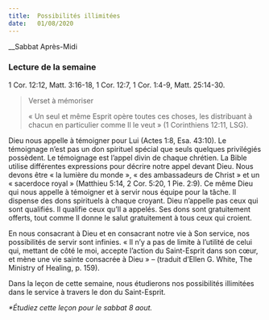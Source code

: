 ```yaml
---
title:  Possibilités illimitées
date:   01/08/2020
---
```


__Sabbat Après-Midi

### Lecture de la semaine
1 Cor. 12:12, Matt. 3:16-18, 1 Cor. 12:7, 1 Cor. 1:4-9, Matt. 25:14-30.

> <p>Verset à mémoriser</p>
> « Un seul et même Esprit opère toutes ces choses, les distribuant à chacun en particulier comme Il le veut » (1 Corinthiens 12:11, LSG).

Dieu nous appelle à témoigner pour Lui (Actes 1:8, Esa. 43:10). Le témoignage n’est pas un don spirituel spécial que seuls quelques privilégiés possèdent. Le témoignage est l’appel divin de chaque chrétien. La Bible utilise différentes expressions pour décrire notre appel devant Dieu. Nous devons être « la lumière du monde », « des ambassadeurs de Christ » et un « sacerdoce royal » (Matthieu 5:14, 2 Cor. 5:20, 1 Pie. 2:9). Ce même Dieu qui nous appelle à témoigner et à servir nous équipe pour la tâche. Il dispense des dons spirituels à chaque croyant. Dieu n’appelle pas ceux qui sont qualifiés. Il qualifie ceux qu’Il a appelés. Ses dons sont gratuitement offerts, tout comme Il donne le salut gratuitement à tous ceux qui croient.

En nous consacrant à Dieu et en consacrant notre vie à Son service, nos possibilités de servir sont infinies. « Il n’y a pas de limite à l’utilité de celui qui, mettant de côté le moi, accepte l’action du Saint-Esprit dans son cœur, et mène une vie sainte consacrée à Dieu » – (traduit d’Ellen G. White, The Ministry of Healing, p. 159).

Dans la leçon de cette semaine, nous étudierons nos possibilités illimitées dans le service à travers le don du Saint-Esprit.

_*Étudiez cette leçon pour le sabbat 8 aout._
